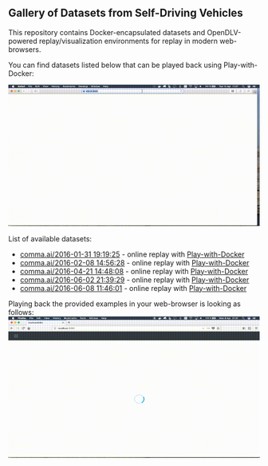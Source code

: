 ## Gallery of Datasets from Self-Driving Vehicles

This repository contains Docker-encapsulated datasets and OpenDLV-powered replay/visualization environments for replay in modern web-browsers.

You can find datasets listed below that can be played back using Play-with-Docker:

![play-with-docker](https://raw.githubusercontent.com/chalmers-revere/opendlv-gallery/master/play-with-docker-screencast.gif)

List of available datasets:

* [comma.ai/2016-01-31 19:19:25](https://archive.org/details/comma-dataset) - online replay with [Play-with-Docker](https://labs.play-with-docker.com?stack=https://raw.githubusercontent.com/chalmers-revere/opendlv-gallery/master/comma.ai-2016-01-31_191925.yml)
* [comma.ai/2016-02-08 14:56:28](https://archive.org/details/comma-dataset) - online replay with [Play-with-Docker](https://labs.play-with-docker.com?stack=https://raw.githubusercontent.com/chalmers-revere/opendlv-gallery/master/comma.ai-2016-02-08_145628.yml)
* [comma.ai/2016-04-21 14:48:08](https://archive.org/details/comma-dataset) - online replay with [Play-with-Docker](https://labs.play-with-docker.com?stack=https://raw.githubusercontent.com/chalmers-revere/opendlv-gallery/master/comma.ai-2016-04-21_144808.yml)
* [comma.ai/2016-06-02 21:39:29](https://archive.org/details/comma-dataset) - online replay with [Play-with-Docker](https://labs.play-with-docker.com?stack=https://raw.githubusercontent.com/chalmers-revere/opendlv-gallery/master/comma.ai-2016-06-02_213929.yml)
* [comma.ai/2016-06-08 11:46:01](https://archive.org/details/comma-dataset) - online replay with [Play-with-Docker](https://labs.play-with-docker.com?stack=https://raw.githubusercontent.com/chalmers-revere/opendlv-gallery/master/comma.ai-2016-06-08_114601.yml)

Playing back the provided examples in your web-browser is looking as follows:
![screenshot from gallery](https://raw.githubusercontent.com/chalmers-revere/opendlv-gallery/master/gallery.gif)
